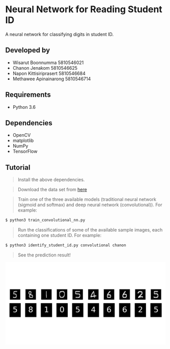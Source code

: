 # Neural Network for Reading Student ID

A neural network for classifying digits in student ID.

## Developed by

   - Wisarut Boonnumma 5810546021
   - Chanon Jenakom 5810546625
   - Napon Kittisiriprasert 5810546684
   - Methawee Apinainarong 5810546714

## Requirements

   - Python 3.6

## Dependencies

   - OpenCV
   - matplotlib
   - NumPy
   - TensorFlow

## Tutorial

>Install the above dependencies.

>Download the data set from [here](yann.lecun/exdb/mnist/)

>Train one of the three available models (traditional neural network (sigmoid and softmax) and deep neural network (convolutional)). For example:
```sh
$ python3 train_convolutional_nn.py
```

> Run the classifications of some of the available sample images, each containing one student ID. For example:
```sh
$ python3 identify_student_id.py convolutional chanon
```

> See the prediction result!

![Classification Result](./res/example.png)
